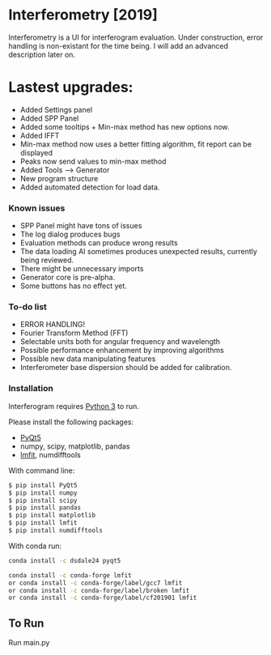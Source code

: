 # Interferometry [2019]


Interferometry is a UI for interferogram evaluation. Under construction, error handling is non-existant for the time being.
I will add an advanced description later on. 

# Lastest upgrades:
  - Added Settings panel
  - Added SPP Panel
  - Added some tooltips + Min-max method has new options now.
  - Added IFFT
  - Min-max method now uses a better fitting algorithm, fit report can be displayed
  - Peaks now send values to min-max method
  - Added Tools --> Generator
  - New program structure
  - Added automated detection for load data.


### Known issues
* SPP Panel might have tons of issues
* The log dialog produces bugs
* Evaluation methods can produce wrong results
* The data loading AI sometimes produces unexpected results, currently being reviewed.
* There might be unnecessary imports
* Generator core is pre-alpha.
* Some buttons has no effect yet.


### To-do list

* ERROR HANDLING!
* Fourier Transform Method (FFT) 
* Selectable units both for angular frequency and wavelength
* Possible performance enhancement by improving algorithms
* Possible new data manipulating features
* Interferometer base dispersion should be added for calibration. 

### Installation

Interferogram requires [Python 3](https://www.python.org/downloads/) to run.

Please install the following packages:
* [PyQt5](https://pypi.org/project/PyQt5/)
* numpy, scipy, matplotlib, pandas
* [lmfit](https://lmfit.github.io/lmfit-py/), numdifftools

With command line:
```sh
$ pip install PyQt5
$ pip install numpy
$ pip install scipy
$ pip install pandas
$ pip install matplotlib
$ pip install lmfit
$ pip install numdifftools
```

With conda run:

```sh
conda install -c dsdale24 pyqt5

conda install -c conda-forge lmfit
or conda install -c conda-forge/label/gcc7 lmfit
or conda install -c conda-forge/label/broken lmfit
or conda install -c conda-forge/label/cf201901 lmfit 
```

## To Run
Run main.py
